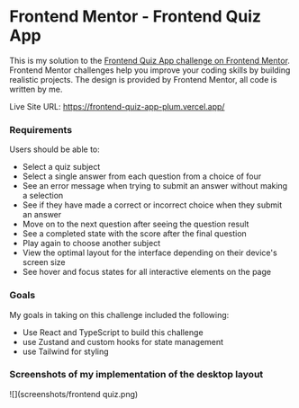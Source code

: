 # Frontend Mentor - Frontend Quiz App

This is my solution to the [Frontend Quiz App challenge on Frontend Mentor](https://www.frontendmentor.io/challenges/frontend-quiz-app-BE7xkzXQnU). Frontend Mentor challenges help you improve your coding skills by building realistic projects. The design is provided by Frontend Mentor, all code is written by me.

Live Site URL: https://frontend-quiz-app-plum.vercel.app/

### Requirements

Users should be able to:

- Select a quiz subject
- Select a single answer from each question from a choice of four
- See an error message when trying to submit an answer without making a selection
- See if they have made a correct or incorrect choice when they submit an answer
- Move on to the next question after seeing the question result
- See a completed state with the score after the final question
- Play again to choose another subject
- View the optimal layout for the interface depending on their device's screen size
- See hover and focus states for all interactive elements on the page

### Goals

My goals in taking on this challenge included the following:

- Use React and TypeScript to build this challenge
- use Zustand and custom hooks for state management
- use Tailwind for styling

### Screenshots of my implementation of the desktop layout

![](screenshots/frontend quiz.png)
